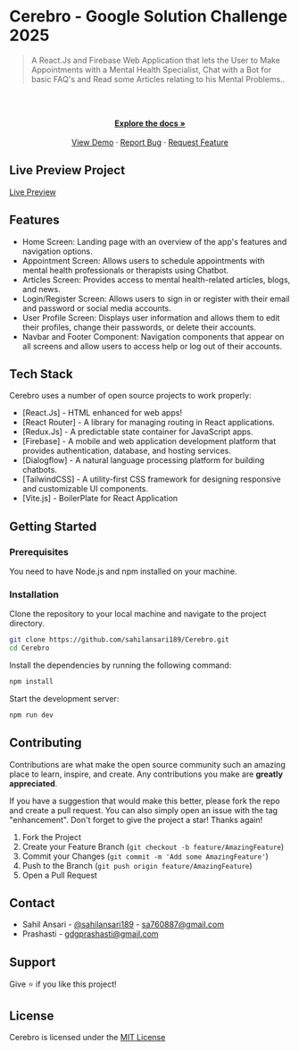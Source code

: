 # Cerebro - Google Solution Challenge 2025

> A React.Js and Firebase Web Application that lets the User to Make Appointments with a Mental Health Specialist, Chat with a Bot for basic FAQ's and Read some Articles relating to his Mental Problems..

<!-- PROJECT LOGO -->
<br />
<div align="center">
  <p align="center">
    <br />
    <a href="https://github.com/sahilansari189/Cerebro">
    <strong>Explore the docs »</strong></a>
    <br />
    <br />
    <a href="">View Demo</a>
    ·
    <a href="https://github.com/sahilansari189/Cerebro/issues">Report Bug</a>
    ·
    <a href="https://github.com/sahilansari189/Cerebro/issues">Request Feature</a>
  </p>
</div>


## Live Preview Project

[Live Preview]()

## Features

- Home Screen: Landing page with an overview of the app's features and navigation options.
- Appointment Screen: Allows users to schedule appointments with mental health professionals or therapists using Chatbot.
- Articles Screen: Provides access to mental health-related articles, blogs, and news.
- Login/Register Screen: Allows users to sign in or register with their email and password or social media accounts.
- User Profile Screen: Displays user information and allows them to edit their profiles, change their passwords, or delete their accounts.
- Navbar and Footer Component: Navigation components that appear on all screens and allow users to access help or log out of their accounts.

## Tech Stack

Cerebro uses a number of open source projects to work properly:

- [React.Js] - HTML enhanced for web apps!
- [React Router] - A library for managing routing in React applications.
- [Redux.Js] - A predictable state container for JavaScript apps.
- [Firebase] - A mobile and web application development platform that provides authentication, database, and hosting services.
- [Dialogflow] - A natural language processing platform for building chatbots.
- [TailwindCSS] - A utility-first CSS framework for designing responsive and customizable UI components.
- [Vite.js] - BoilerPlate for React Application

## Getting Started

### Prerequisites

You need to have Node.js and npm installed on your machine.

### Installation

Clone the repository to your local machine and navigate to the project directory.

```bash
git clone https://github.com/sahilansari189/Cerebro.git
cd Cerebro
```

Install the dependencies by running the following command:

```bash
npm install
```

Start the development server:

```bash
npm run dev
```

## Contributing

Contributions are what make the open source community such an amazing place to learn, inspire, and create. Any contributions you make are **greatly appreciated**.

If you have a suggestion that would make this better, please fork the repo and create a pull request. You can also simply open an issue with the tag "enhancement".
Don't forget to give the project a star! Thanks again!

1. Fork the Project
2. Create your Feature Branch (`git checkout -b feature/AmazingFeature`)
3. Commit your Changes (`git commit -m 'Add some AmazingFeature'`)
4. Push to the Branch (`git push origin feature/AmazingFeature`)
5. Open a Pull Request

## Contact

- Sahil Ansari - [@sahilansari189](https://twitter.com/sahilansari189) - sa760887@gmail.com
- Prashasti - gdgprashasti@gmail.com

## Support

Give ⭐️ if you like this project!

## License

Cerebro is licensed under the [MIT License](./LICENSE)
